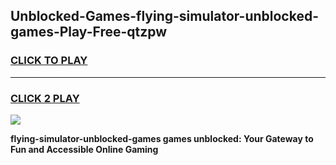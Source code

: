 
## Unblocked-Games-flying-simulator-unblocked-games-Play-Free-qtzpw
<h3>
<a href="https://premium76.site?title=flying-simulator-unblocked-games&ref=23A">CLICK TO PLAY</a></h3>
<hr>

<h3>
<a href="https://premium76.site?title=flying-simulator-unblocked-games&ref=23A">CLICK 2 PLAY</a>
  
</h3>

<a href="https://premium76.site?title=flying-simulator-unblocked-games&ref=23A"><img src="https://clearcache.store/games.png"></a>


**flying-simulator-unblocked-games games unblocked: Your Gateway to Fun and Accessible Online Gaming**
